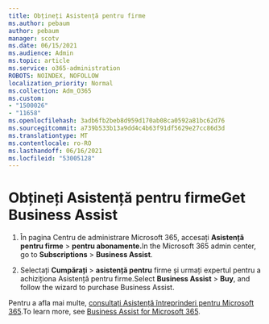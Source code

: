 ```yaml
---
title: Obțineți Asistență pentru firme
ms.author: pebaum
author: pebaum
manager: scotv
ms.date: 06/15/2021
ms.audience: Admin
ms.topic: article
ms.service: o365-administration
ROBOTS: NOINDEX, NOFOLLOW
localization_priority: Normal
ms.collection: Adm_O365
ms.custom:
- "1500026"
- "11658"
ms.openlocfilehash: 3adb6fb2beb8d959d170ab08ca0592a81bc62d76
ms.sourcegitcommit: a739b533b13a9dd4c4b63f91df5629e27cc86d3d
ms.translationtype: MT
ms.contentlocale: ro-RO
ms.lasthandoff: 06/16/2021
ms.locfileid: "53005128"
---
```

# <a name="get-business-assist"></a><span data-ttu-id="bc3d2-102">Obțineți Asistență pentru firme</span><span class="sxs-lookup"><span data-stu-id="bc3d2-102">Get Business Assist</span></span>

1. <span data-ttu-id="bc3d2-103">În pagina Centru de administrare Microsoft 365, accesați **Asistență pentru firme**  >  **pentru abonamente.**</span><span class="sxs-lookup"><span data-stu-id="bc3d2-103">In the Microsoft 365 admin center, go to **Subscriptions** > **Business Assist**.</span></span>

1. <span data-ttu-id="bc3d2-104">Selectați **Cumpărați**  >  **asistență pentru** firme și urmați expertul pentru a achiziționa Asistență pentru firme.</span><span class="sxs-lookup"><span data-stu-id="bc3d2-104">Select **Business Assist** > **Buy**, and follow the wizard to purchase Business Assist.</span></span>

<span data-ttu-id="bc3d2-105">Pentru a afla mai multe, [consultați Asistență întreprinderi pentru Microsoft 365](/microsoft-365/admin/misc/business-assist).</span><span class="sxs-lookup"><span data-stu-id="bc3d2-105">To learn more, see [Business Assist for Microsoft 365](/microsoft-365/admin/misc/business-assist).</span></span>